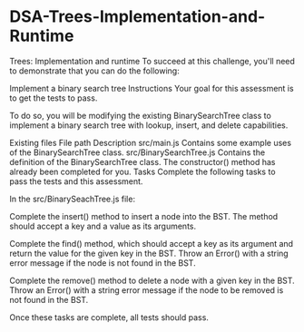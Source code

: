 # DSA-Trees-Implementation-and-Runtime

Trees: Implementation and runtime
To succeed at this challenge, you'll need to demonstrate that you can do the following:

Implement a binary search tree
Instructions
Your goal for this assessment is to get the tests to pass.

To do so, you will be modifying the existing BinarySearchTree class to implement a binary search tree with lookup, insert, and delete capabilities.

Existing files
File path	Description
src/main.js	Contains some example uses of the BinarySearchTree class.
src/BinarySearchTree.js	Contains the definition of the BinarySearchTree class. The constructor() method has already been completed for you.
Tasks
Complete the following tasks to pass the tests and this assessment.

In the src/BinarySeachTree.js file:

Complete the insert() method to insert a node into the BST. The method should accept a key and a value as its arguments.

Complete the find() method, which should accept a key as its argument and return the value for the given key in the BST. Throw an Error() with a string error message if the node is not found in the BST.

Complete the remove() method to delete a node with a given key in the BST. Throw an Error() with a string error message if the node to be removed is not found in the BST.

Once these tasks are complete, all tests should pass.
